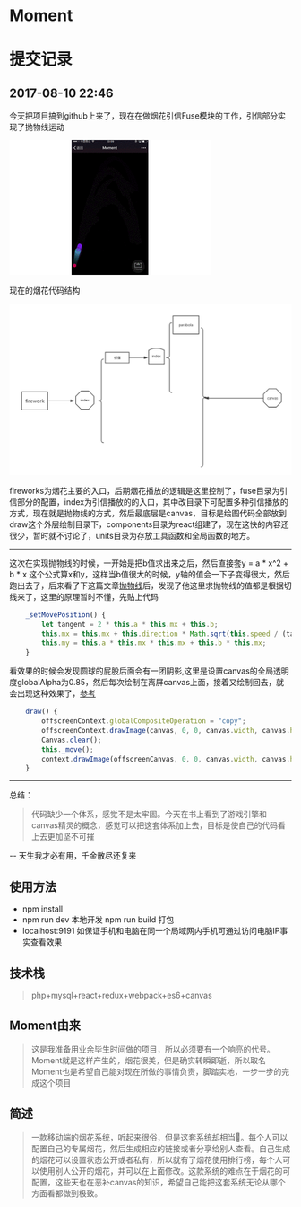 # Moment



# 提交记录

## 2017-08-10 22:46 

今天把项目搞到github上来了，现在在做烟花引信Fuse模块的工作，引信部分实现了抛物线运动

![dashbord](./meta/parabola.gif)

现在的烟花代码结构

![dashbord](./meta/parabola.png)

fireworks为烟花主要的入口，后期烟花播放的逻辑是这里控制了，fuse目录为引信部分的配置，index为引信播放的的入口，其中改目录下可配置多种引信播放的方式，现在就是抛物线的方式，然后最底层是canvas，目标是绘图代码全部放到draw这个外层绘制目录下，components目录为react组建了，现在这快的内容还很少，暂时就不讨论了，units目录为存放工具函数和全局函数的地方。


---
这次在实现抛物线的时候，一开始是把b值求出来之后，然后直接套y = a * x^2 + b * x 这个公式算x和y，这样当b值很大的时候，y轴的值会一下子变得很大，然后跑出去了，后来看了下这篇文章[抛物线](http://www.zhangxinxu.com/wordpress/2013/12/javascript-js-%E5%85%83%E7%B4%A0-%E6%8A%9B%E7%89%A9%E7%BA%BF-%E8%BF%90%E5%8A%A8-%E5%8A%A8%E7%94%BB/)后，发现了他这里求抛物线的值都是根据切线来了，这里的原理暂时不懂，先贴上代码


``` javascript
    _setMovePosition() {
        let tangent = 2 * this.a * this.mx + this.b;
        this.mx = this.mx + this.direction * Math.sqrt(this.speed / (tangent * tangent + 1));
        this.my = this.a * this.mx * this.mx + this.b * this.mx;
    }
```

看效果的时候会发现圆球的屁股后面会有一团阴影,这里是设置canvas的全局透明度globalAlpha为0.85，然后每次绘制在离屏canvas上面，接着又绘制回去，就会出现这种效果了，[参考](https://segmentfault.com/a/1190000008560571)


``` javascript
    draw() {
        offscreenContext.globalCompositeOperation = "copy";
        offscreenContext.drawImage(canvas, 0, 0, canvas.width, canvas.height);
        Canvas.clear();
        this._move();
        context.drawImage(offscreenCanvas, 0, 0, canvas.width, canvas.height);
    }
```

---

总结：

> 代码缺少一个体系，感觉不是太牢固。今天在书上看到了游戏引擎和canvas精灵的概念，感觉可以把这套体系加上去，目标是使自己的代码看上去更加坚不可摧


-- 天生我才必有用，千金散尽还复来



## 使用方法
*  npm install
*  npm run dev 本地开发 npm run build 打包
*  localhost:9191 如保证手机和电脑在同一个局域网内手机可通过访问电脑IP事实查看效果

## 技术栈

> php+mysql+react+redux+webpack+es6+canvas

## Moment由来

> 这是我准备用业余毕生时间做的项目，所以必须要有一个响亮的代号。Moment就是这样产生的，烟花很美，但是确实转瞬即逝，所以取名Moment也是希望自己能对现在所做的事情负责，脚踏实地，一步一步的完成这个项目

## 简述

> 一款移动端的烟花系统，听起来很俗，但是这套系统却相当🐂。每个人可以配置自己的专属烟花，然后生成相应的链接或者分享给别人查看。自己生成的烟花可以设置状态公开或者私有，所以就有了烟花使用排行榜，每个人可以使用别人公开的烟花，并可以在上面修改。这款系统的难点在于烟花的可配置，这些天也在恶补canvas的知识，希望自己能把这套系统无论从哪个方面看都做到极致。


